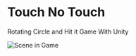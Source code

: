 # Touch No Touch
Rotating Circle and Hit it Game With Unity


![Scene in Game](https://github.com/zumrudu-anka/ImageProcess/blob/master/Presentation/Sunum1.gif)